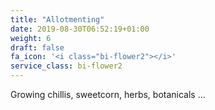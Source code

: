 ```yaml
---
title: "Allotmenting"
date: 2019-08-30T06:52:19+01:00
weight: 6
draft: false
fa_icon: '<i class="bi-flower2"></i>'
service_class: bi-flower2
---
```


Growing chillis, sweetcorn, herbs, botanicals ...
